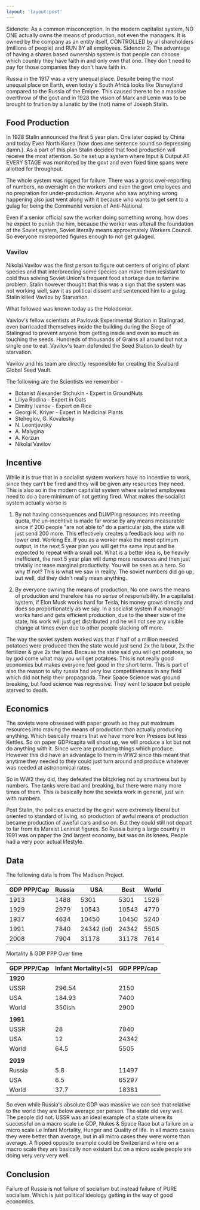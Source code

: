 ```yaml
---
layout: 'layout:post'
---
```


Sidenote: As a common misconception. In the modern capitalist system, NO ONE actually owns the means of production, not even the managers. It is owned by the company as an entity itself, CONTROLLED by all shareholders (millions of people) and RUN BY all employees. Sidenote 2: The advantage of having a shares based ownership system is that people can choose which country they have faith in and only own that one. They don't need to pay for those companies they don't have faith in.

Russia in the 1917 was a very unequal place. Despite being the most unequal place on Earth, even today's South Africa looks like Disneyland compared to the Russia of the Emipre. This caused there to be a massive overthrow of the govt and in 1928 the vision of Marx and Lenin was to be brought to fruition by a lunatic by the (not) name of Joseph Stalin.

## Food Production
In 1928 Stalin announced the first 5 year plan. One later copied by China and today Even North Korea (how does one sentence sound so depressing damn.). As a part of this plan Stalin decided that food production will receive the most attention. So he set up a system where Input & Output AT EVERY STAGE was monitored by the govt and even fixed time spans were allotted for throughput.

The whole system was rigged for failure. There was a gross over-reporting of numbers, no oversight on the workers and even the govt employees and no prepration for under-production. Anyone who saw anything wrong happening also just went along with it because who wants to get sent to a gulag for being the Communist version of Anti-National.

Even if a senior official saw the worker doing something wrong, how does he expect to punish the him, because the worker was afterall the foundation of the Soviet system, Soviet literally means approximately Workers Council. So everyone misreported figures enough to not get gulaged.

### Vavilov
Nikolai Vavilov was the first person to figure out centers of origins of plant species and that interbreeding some species can make them resistant to cold thus solving Soviet Union's frequent food shortage due to famine problem. Stalin however thought that this was a sign that the system was not working well, saw it as political dissent and sentenced him to a gulag. Stalin killed Vavilov by Starvation.

What followed was known today as the Holodomor.

Vaivlov's fellow scientists at Pavlovsk Experimental Station in Stalingrad, even barricaded themselves inside the building during the Siege of Stalingrad to prevent anyone from getting inside and even so much as touching the seeds. Hundreds of thousands of Grains all around but not a single one to eat. Vavilov's team defended the Seed Station to death by starvation.

Vavilov and his team are directly responsible for creating the Svalbard Global Seed Vault.

The following are the Scientists we remember -
- Botanist Alexander Stchukin - Expert in GroundNuts
- Liliya Rodina - Expert in Oats
- Dimitry Ivanov - Expert on Rice
- Georgi K. Kriyer - Expert in Medicinal Plants
- Steheglov, G. Kovalesky
- N. Leontjevsky
- A. Malygina
- A. Korzun
- Nikolai Vavilov

## Incentive
While it is true that in a socialist system workers have no incentive to work, since they can't be fired and they will be given any resources they need. This is also so in the modern capitalist system where salaried employees need to do a bare minimum of not getting fired. What makes the socialist system actually worse is

1. By not having consequences and DUMPing resources into meeting quota, the un-incentive is made far worse by any means measurable since if 200 people "are not able to" do a particular job, the state will just send 200 more. This effectively creates a feedback loop with no lower end. Working Ex. If you as a worker make the most optimum output, in the next 5 year plan you will get the same input and be expected to repeat with a small pat. What is a better idea is, be heavily inefficient, the next 5 year plan will dump more resources and then just trivially increase marginal productivity. You will be seen as a hero. So why tf not? This is what we saw in reality. The soviet numbers did go up, but well, did they didn't really mean anything.

2. By everyone owning the means of production, No one owns the means of production and therefore has no sense of responsibility. In a capitalist system, if Elon Musk works hard for Tesla, his money grows directly and does so proportionately as we say. In a socialist system if a manager works hard and gets efficient production, due to the sheer size of the state, his work will just get distributed and he will not see any visible change at times even due to other people slacking off more.

The way the soviet system worked was that if half of a million needed potatoes were produced then the state would just send 2x the labour, 2x the fertilizer & give 2x the land. Because the state said you will get potatoes, so by god come what may you will get potatoes. This is not really good economics but makes everyone feel good in the short term. This is part of also the reason to why russia had very low competitiveness in any field which did not help their propaganda. Their Space Science was ground breaking, but food science was regressive. They went to space but people starved to death.

## Economics
The soviets were obsessed with paper growth so they put maximum resources into making the means of production than actually producing anything. Which basically means that we have more Iron Presses but less Kettles. So on paper GDP/capita will shoot up, we will produce a lot but not do anything with it. Since were are producing things which produce. However this did have an advantage to them in WW2 since this meant that anytime they needed to they could just turn around and produce whatever was needed at astronomical rates.

So in WW2 they did, they defeated the blitzkrieg not by smartness but by numbers. The tanks were bad and breaking, but there were many more times of them. This is basically how the soviets work in general, just win with numbers.

Post Stalin, the policies enacted by the govt were extremely liberal but oriented to standard of living, so production of awful means of production became production of aweful cars and so on. But they could still not depart to far from its Marxist Leninist figures. So Russia being a large country in 1991 was on paper the 2nd largest economy, but was on its knees. People had a very poor actual lifestyle.

## Data
The following data is from The Madison Project.

| GDP PPP/Cap | Russia | USA         | Best  | World |
|-------------|--------|-------------|-------|-------|
| 1913        | 1488   | 5301        | 5301  | 1526  |
| 1929        | 2979   | 10543       | 10543 | 4770  |
| 1937        | 4634   | 10450       | 10450 | 5240  |
| 1991        | 7840   | 24342 (lol) | 24342 | 5505  |
| 2008        | 7904   | 31178       | 31178 | 7614  |


Mortality & GDP PPP Over time

| GDP PPP/Cap | Infant Mortality(<5) | GDP PPP/cap |
|-------------|----------------------|-------------|
| **1920**    |                      |             |
| USSR        | 296.54               | 2150        |
| USA         | 184.93               | 7400        |
| World       | 350ish               | 2900        |
|             |                      |             |
| **1991**    |                      |             |
| USSR        | 28                   | 7840        |
| USA         | 12                   | 24342       |
| World       | 64.5                 | 5505        |
|             |                      |             |
| **2019**    |                      |             |
| Russia      | 5.8                  | 11497       |
| USA         | 6.5                  | 65297       |
| World       | 37.7                 | 18381       |


So even while Russia's absolute GDP was massive we can see that relative to the world they are below average per person. The state did very well. The people did not. USSR was an ideal example of a state where its successful on a macro scale i.e GDP, Nukes & Space Race but a failure on a micro scale i.e Infant Mortality, Hunger and Quality of life. In all macro cases they were better than average, but in all micro cases they were worse than average. A flipped opposite example could be Switzerland where on a macro scale they are basically non existant but on a micro scale people are doing very very very well.

## Conclusion
Failure of Russia is not failure of socialism but instead failure of PURE socialism. Which is just political ideology getting in the way of good economics.